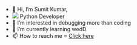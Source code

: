- 👋 Hi, I’m Sumit Kumar,
- ![](https://www.google.com/url?sa=i&url=https%3A%2F%2Ftenor.com%2Fsearch%2Fcoding-gifs&psig=AOvVaw21Tk2_Gxqo6vd7UNnYFjBg&ust=1676022561533000&source=images&cd=vfe&ved=0CA8QjRxqFwoTCLizpt2UiP0CFQAAAAAdAAAAABAE) Python Developer
- 👀 I’m interested in debugging more than coding
- 🌱 I’m currently learning wedD
- 📫 How to reach me = [Click here](https://www.linkedin.com/in/sumit-kumar-06b022213/)
